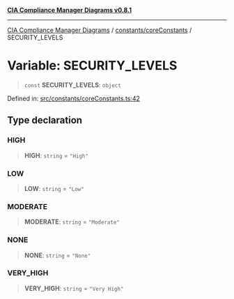 [**CIA Compliance Manager Diagrams v0.8.1**](../../../README.md)

***

[CIA Compliance Manager Diagrams](../../../modules.md) / [constants/coreConstants](../README.md) / SECURITY\_LEVELS

# Variable: SECURITY\_LEVELS

> `const` **SECURITY\_LEVELS**: `object`

Defined in: [src/constants/coreConstants.ts:42](https://github.com/Hack23/cia-compliance-manager/blob/4236f4375d9cfb0505c191818eeb5443ec527132/src/constants/coreConstants.ts#L42)

## Type declaration

### HIGH

> **HIGH**: `string` = `"High"`

### LOW

> **LOW**: `string` = `"Low"`

### MODERATE

> **MODERATE**: `string` = `"Moderate"`

### NONE

> **NONE**: `string` = `"None"`

### VERY\_HIGH

> **VERY\_HIGH**: `string` = `"Very High"`
